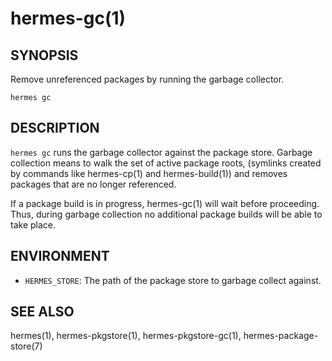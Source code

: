 hermes-gc(1) 
============

## SYNOPSIS

Remove unreferenced packages by running the garbage collector.

`hermes gc`

## DESCRIPTION

`hermes gc` runs the garbage collector against the package store. Garbage collection means to walk the 
set of active package roots, (symlinks created by commands like hermes-cp(1) and hermes-build(1)) and
removes packages that are no longer referenced.

If a package build is in progress, hermes-gc(1) will wait before proceeding.  Thus, during garbage collection
no additional package builds will be able to take place.

## ENVIRONMENT

  * `HERMES_STORE`:
    The path of the package store to garbage collect against.

## SEE ALSO

hermes(1), hermes-pkgstore(1), hermes-pkgstore-gc(1), hermes-package-store(7)
